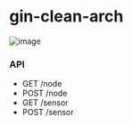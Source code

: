# gin-clean-arch

![image](https://user-images.githubusercontent.com/44857109/87858175-f3104b80-c966-11ea-8b30-694aa76e0e4c.png)

### API
* GET /node 
* POST /node
* GET /sensor
* POST /sensor
